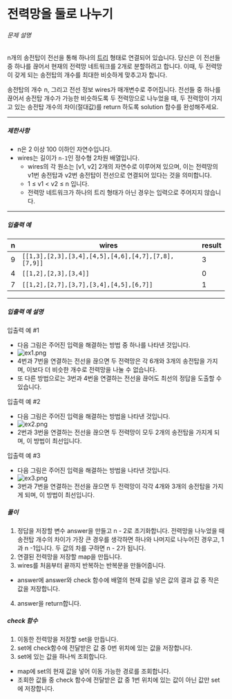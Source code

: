 # 전력망을 둘로 나누기
###### 문제 설명

n개의 송전탑이 전선을 통해 하나의  [트리](https://en.wikipedia.org/wiki/Tree_(data_structure))  형태로 연결되어 있습니다. 당신은 이 전선들 중 하나를 끊어서 현재의 전력망 네트워크를 2개로 분할하려고 합니다. 이때, 두 전력망이 갖게 되는 송전탑의 개수를 최대한 비슷하게 맞추고자 합니다.

송전탑의 개수 n, 그리고 전선 정보 wires가 매개변수로 주어집니다. 전선들 중 하나를 끊어서 송전탑 개수가 가능한 비슷하도록 두 전력망으로 나누었을 때, 두 전력망이 가지고 있는 송전탑 개수의 차이(절대값)를 return 하도록 solution 함수를 완성해주세요.

----------

##### 제한사항

-   n은 2 이상 100 이하인 자연수입니다.
-   wires는 길이가  `n-1`인 정수형 2차원 배열입니다.
    -   wires의 각 원소는 [v1, v2] 2개의 자연수로 이루어져 있으며, 이는 전력망의 v1번 송전탑과 v2번 송전탑이 전선으로 연결되어 있다는 것을 의미합니다.
    -   1 ≤ v1 < v2 ≤ n 입니다.
    -   전력망 네트워크가 하나의 트리 형태가 아닌 경우는 입력으로 주어지지 않습니다.

----------

##### 입출력 예
|n|wires|result|
|--|--|--|
|9|`[[1,3],[2,3],[3,4],[4,5],[4,6],[4,7],[7,8],[7,9]]`|3|
|4|`[[1,2],[2,3],[3,4]]`|0|
|7|`[[1,2],[2,7],[3,7],[3,4],[4,5],[6,7]]`|1|

----------

##### 입출력 예 설명

입출력 예 #1

-   다음 그림은 주어진 입력을 해결하는 방법 중 하나를 나타낸 것입니다.
-   ![ex1.png](https://grepp-programmers.s3.ap-northeast-2.amazonaws.com/files/production/5b8a0dcd-cba0-47ca-b5e3-d3bafc81f9d6/ex1.png)
-   4번과 7번을 연결하는 전선을 끊으면 두 전력망은 각 6개와 3개의 송전탑을 가지며, 이보다 더 비슷한 개수로 전력망을 나눌 수 없습니다.
-   또 다른 방법으로는 3번과 4번을 연결하는 전선을 끊어도 최선의 정답을 도출할 수 있습니다.

입출력 예 #2

-   다음 그림은 주어진 입력을 해결하는 방법을 나타낸 것입니다.
-   ![ex2.png](https://grepp-programmers.s3.ap-northeast-2.amazonaws.com/files/production/b28865e1-a18e-429d-ae7a-14e77e801539/ex2.png)
-   2번과 3번을 연결하는 전선을 끊으면 두 전력망이 모두 2개의 송전탑을 가지게 되며, 이 방법이 최선입니다.

입출력 예 #3

-   다음 그림은 주어진 입력을 해결하는 방법을 나타낸 것입니다.
-   ![ex3.png](https://grepp-programmers.s3.ap-northeast-2.amazonaws.com/files/production/0a7f21af-1e07-4015-8ad3-c06155c613b3/ex3.png)
-   3번과 7번을 연결하는 전선을 끊으면 두 전력망이 각각 4개와 3개의 송전탑을 가지게 되며, 이 방법이 최선입니다.

##### 풀이
1. 정답을 저장할 변수 answer을 만들고 n - 2로 초기화합니다. 전력망을 나누었을 때 송전탑 개수의 차이가 가장 큰 경우를 생각하면 하나와 나머지로 나누어진 경우고, 1과 n -1입니다. 두 값의 차를 구하면 n - 2가 됩니다.
2. 연결된 전력망을 저장할 map을 만듭니다.
3. wires를 처음부터 끝까지 반복하는 반복문을 만들어줍니다.
 - answer에 answer와 check 함수에 배열의 현재 값을 넣은 값의 결과 값 중 작은 값을 저장합니다.
4. answer을 return합니다.

##### check 함수
1. 이동한 전력망을 저장할 set을 만듭니다.
2. set에 check함수에 전달받은 값 중 0번 위치에 있는 값을 저장합니다.
3. set에 있는 값을 하나씩 조회합니다.
 - map에 set의 현재 값을 넣어 이동 가능한 경로를 조회합니다.
 - 조회한 값들 중 check 함수에 전달받은 값 중 1번 위치에 있는 값이 아닌 값만 set에 저장합니다.
